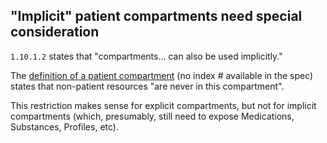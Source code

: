 ## "Implicit" patient compartments need special consideration

`1.10.1.2` states that "compartments... can also be used implicitly."

The [definition of a patient
compartment](http://www.hl7.org/implement/standards/fhir/compartment-patient.htm)
(no index # available in the spec) states that non-patient resources "are never
in this compartment".

This restriction makes sense for explicit compartments, but not for implicit
compartments (which, presumably, still need to expose Medications, Substances,
Profiles, etc).
